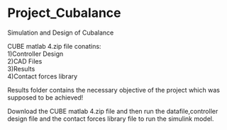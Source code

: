 # Project_Cubalance
Simulation and Design of Cubalance

CUBE matlab 4.zip file conatins:\
1)Controller Design\
2)CAD Files\
3)Results\
4)Contact forces library

Results folder contains the necessary objective of the project which was supposed to be achieved!

Download the CUBE matlab 4.zip file and then run the datafile,controller design file and the contact forces library file to run the simulink model.

